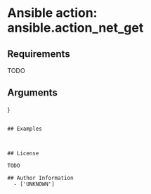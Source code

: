 # Ansible action: ansible.action_net_get





## Requirements

TODO

## Arguments

}
```

## Examples



## License

TODO

## Author Information
  - ['UNKNOWN']
